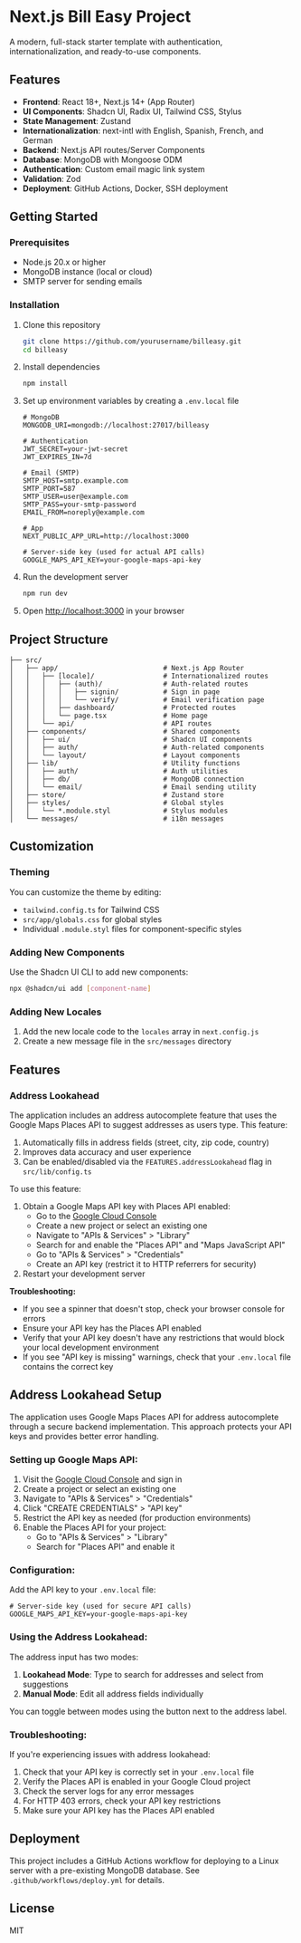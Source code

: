 # Next.js Bill Easy Project

A modern, full-stack starter template with authentication, internationalization, and ready-to-use components.

## Features

- **Frontend**: React 18+, Next.js 14+ (App Router)
- **UI Components**: Shadcn UI, Radix UI, Tailwind CSS, Stylus
- **State Management**: Zustand
- **Internationalization**: next-intl with English, Spanish, French, and German
- **Backend**: Next.js API routes/Server Components
- **Database**: MongoDB with Mongoose ODM
- **Authentication**: Custom email magic link system
- **Validation**: Zod
- **Deployment**: GitHub Actions, Docker, SSH deployment

## Getting Started

### Prerequisites

- Node.js 20.x or higher
- MongoDB instance (local or cloud)
- SMTP server for sending emails

### Installation

1. Clone this repository

   ```bash
   git clone https://github.com/yourusername/billeasy.git
   cd billeasy
   ```

2. Install dependencies

   ```bash
   npm install
   ```

3. Set up environment variables by creating a `.env.local` file

   ```
   # MongoDB
   MONGODB_URI=mongodb://localhost:27017/billeasy

   # Authentication
   JWT_SECRET=your-jwt-secret
   JWT_EXPIRES_IN=7d

   # Email (SMTP)
   SMTP_HOST=smtp.example.com
   SMTP_PORT=587
   SMTP_USER=user@example.com
   SMTP_PASS=your-smtp-password
   EMAIL_FROM=noreply@example.com

   # App
   NEXT_PUBLIC_APP_URL=http://localhost:3000

   # Server-side key (used for actual API calls)
   GOOGLE_MAPS_API_KEY=your-google-maps-api-key
   ```

4. Run the development server

   ```bash
   npm run dev
   ```

5. Open [http://localhost:3000](http://localhost:3000) in your browser

## Project Structure

```
├── src/
│   ├── app/                          # Next.js App Router
│   │   ├── [locale]/                 # Internationalized routes
│   │   │   ├── (auth)/               # Auth-related routes
│   │   │   │   ├── signin/           # Sign in page
│   │   │   │   └── verify/           # Email verification page
│   │   │   ├── dashboard/            # Protected routes
│   │   │   └── page.tsx              # Home page
│   │   └── api/                      # API routes
│   ├── components/                   # Shared components
│   │   ├── ui/                       # Shadcn UI components
│   │   ├── auth/                     # Auth-related components
│   │   └── layout/                   # Layout components
│   ├── lib/                          # Utility functions
│   │   ├── auth/                     # Auth utilities
│   │   ├── db/                       # MongoDB connection
│   │   └── email/                    # Email sending utility
│   ├── store/                        # Zustand store
│   ├── styles/                       # Global styles
│   │   └── *.module.styl             # Stylus modules
│   └── messages/                     # i18n messages
```

## Customization

### Theming

You can customize the theme by editing:

- `tailwind.config.ts` for Tailwind CSS
- `src/app/globals.css` for global styles
- Individual `.module.styl` files for component-specific styles

### Adding New Components

Use the Shadcn UI CLI to add new components:

```bash
npx @shadcn/ui add [component-name]
```

### Adding New Locales

1. Add the new locale code to the `locales` array in `next.config.js`
2. Create a new message file in the `src/messages` directory

## Features

### Address Lookahead

The application includes an address autocomplete feature that uses the Google Maps Places API to suggest addresses as users type. This feature:

1. Automatically fills in address fields (street, city, zip code, country)
2. Improves data accuracy and user experience
3. Can be enabled/disabled via the `FEATURES.addressLookahead` flag in `src/lib/config.ts`

To use this feature:
1. Obtain a Google Maps API key with Places API enabled:
   - Go to the [Google Cloud Console](https://console.cloud.google.com/)
   - Create a new project or select an existing one
   - Navigate to "APIs & Services" > "Library"
   - Search for and enable the "Places API" and "Maps JavaScript API"
   - Go to "APIs & Services" > "Credentials"
   - Create an API key (restrict it to HTTP referrers for security)
2. Restart your development server

**Troubleshooting:**
- If you see a spinner that doesn't stop, check your browser console for errors
- Ensure your API key has the Places API enabled
- Verify that your API key doesn't have any restrictions that would block your local development environment
- If you see "API key is missing" warnings, check that your `.env.local` file contains the correct key

## Address Lookahead Setup

The application uses Google Maps Places API for address autocomplete through a secure backend implementation. This approach protects your API keys and provides better error handling.

### Setting up Google Maps API:

1. Visit the [Google Cloud Console](https://console.cloud.google.com/apis/credentials) and sign in
2. Create a project or select an existing one
3. Navigate to "APIs & Services" > "Credentials"
4. Click "CREATE CREDENTIALS" > "API key"
5. Restrict the API key as needed (for production environments)
6. Enable the Places API for your project:
   - Go to "APIs & Services" > "Library"
   - Search for "Places API" and enable it

### Configuration:

Add the API key to your `.env.local` file:

```
# Server-side key (used for secure API calls)
GOOGLE_MAPS_API_KEY=your-google-maps-api-key
```

### Using the Address Lookahead:

The address input has two modes:
1. **Lookahead Mode**: Type to search for addresses and select from suggestions
2. **Manual Mode**: Edit all address fields individually

You can toggle between modes using the button next to the address label.

### Troubleshooting:

If you're experiencing issues with address lookahead:

1. Check that your API key is correctly set in your `.env.local` file
2. Verify the Places API is enabled in your Google Cloud project
3. Check the server logs for any error messages
4. For HTTP 403 errors, check your API key restrictions
5. Make sure your API key has the Places API enabled

## Deployment

This project includes a GitHub Actions workflow for deploying to a Linux server with a pre-existing MongoDB database. See `.github/workflows/deploy.yml` for details.

## License

MIT